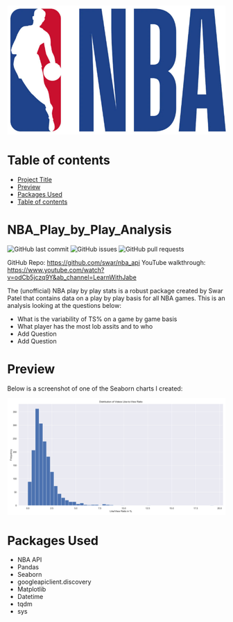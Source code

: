 ![Banner](https://github.com/zachmort/nba_PBP_analysis/blob/main/NBA_banner.png)


# Table of contents
- [Project Title](#NBA_Play_by_Play_Analysis)
- [Preview](#preview)
- [Packages Used](#Packages-Used)
- [Table of contents](#table-of-contents)



# NBA_Play_by_Play_Analysis
<!-- Add banner here -->

![GitHub last commit](https://img.shields.io/github/last-commit/zachmort/nba_PBP_analysis)
![GitHub issues](https://img.shields.io/github/issues-raw/zachmort/nba_PBP_analysis)
![GitHub pull requests](https://img.shields.io/github/issues-pr/zachmort/nba_PBP_analysis)

<!-- Describe your project in brief -->
GitHub Repo: https://github.com/swar/nba_api
YouTube walkthrough: https://www.youtube.com/watch?v=odCb5jczq9Y&ab_channel=LearnWithJabe


The (unofficial) NBA play by play stats is a robust package created by Swar Patel that contains data on a play by play basis for all NBA games.
This is an analysis looking at the questions below:

- What is the variability of TS% on a game by game basis
- What player has the most lob assits and to who
- Add Question
- Add Question

# Preview
<!-- Add a demo for your project -->
Below is a screenshot of one of the Seaborn charts I created:

![Picture](https://github.com/zachmort/youtube_analytics/blob/main/images/Likes_to_Views_Ratio_Distribution.png)

<!-- ADD Tableau studio dashbaord below -->

# Packages Used
- NBA API
- Pandas
- Seaborn
- googleapiclient.discovery 
- Matplotlib
- Datetime
- tqdm
- sys


